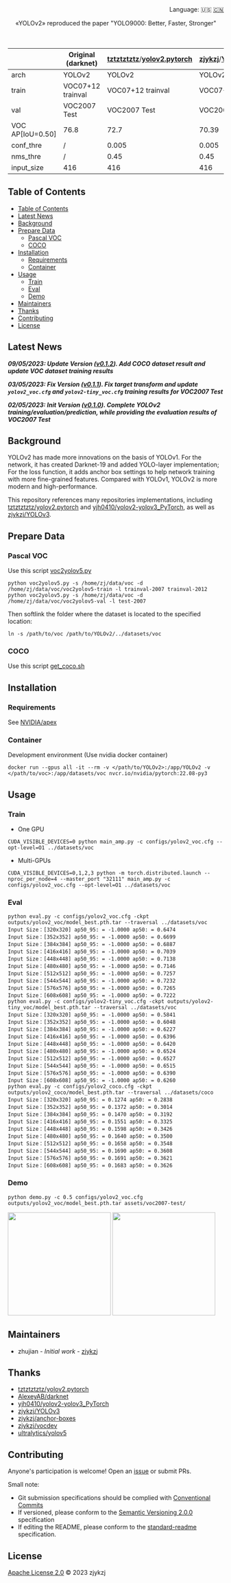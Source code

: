 <div align="right">
  Language:
    🇺🇸
  <a title="Chinese" href="./README.zh-CN.md">🇨🇳</a>
</div>

<div align="center"><a title="" href="https://github.com/zjykzj/YOLOv2"><img align="center" src="./imgs/YOLOv2.png" alt=""></a></div>

<p align="center">
  «YOLOv2» reproduced the paper "YOLO9000: Better, Faster, Stronger"
<br>
<br>
  <a href="https://github.com/RichardLitt/standard-readme"><img src="https://img.shields.io/badge/standard--readme-OK-green.svg?style=flat-square" alt=""></a>
  <a href="https://conventionalcommits.org"><img src="https://img.shields.io/badge/Conventional%20Commits-1.0.0-yellow.svg" alt=""></a>
  <a href="http://commitizen.github.io/cz-cli/"><img src="https://img.shields.io/badge/commitizen-friendly-brightgreen.svg" alt=""></a>
</p>

<!-- <style type="text/css">
.tg  {border-collapse:collapse;border-spacing:0;}
.tg td{border-color:black;border-style:solid;border-width:1px;font-family:Arial, sans-serif;font-size:14px;
  overflow:hidden;padding:10px 5px;word-break:normal;}
.tg th{border-color:black;border-style:solid;border-width:1px;font-family:Arial, sans-serif;font-size:14px;
  font-weight:normal;overflow:hidden;padding:10px 5px;word-break:normal;}
.tg .tg-c3ow{border-color:inherit;text-align:center;vertical-align:top}
.tg .tg-7btt{border-color:inherit;font-weight:bold;text-align:center;vertical-align:top}
</style> -->
<table class="tg">
<thead>
  <tr>
    <th class="tg-c3ow"></th>
    <th class="tg-7btt"><span style="font-style:normal">Original (darknet)</span></th>
    <th class="tg-7btt"><a href="https://github.com/tztztztztz" target="_blank" rel="noopener noreferrer"><span style="text-decoration:none">tztztztztz</span></a><span style="font-weight:400">/</span><a href="https://github.com/tztztztztz/yolov2.pytorch" target="_blank" rel="noopener noreferrer">yolov2.pytorch</a></th>
    <th class="tg-7btt"><a href="https://github.com/zjykzj" target="_blank" rel="noopener noreferrer"><span style="text-decoration:none">zjykzj</span></a><span style="font-weight:400">/</span><a href="https://github.com/zjykzj/YOLOv2" target="_blank" rel="noopener noreferrer">YOLOv2</a>(This)</th>
    <th class="tg-7btt"><a href="https://github.com/zjykzj" target="_blank" rel="noopener noreferrer"><span style="text-decoration:none">zjykzj</span></a><span style="font-weight:400">/</span><a href="https://github.com/zjykzj/YOLOv2" target="_blank" rel="noopener noreferrer">YOLOv2</a>(This)</th>
  </tr>
</thead>
<tbody>
  <tr>
    <td class="tg-7btt">arch</td>
    <td class="tg-c3ow">YOLOv2</td>
    <td class="tg-c3ow">YOLOv2</td>
    <td class="tg-c3ow">YOLOv2</td>
    <td class="tg-c3ow">YOLOv2-tiny</td>
  </tr>
  <tr>
    <td class="tg-7btt">train</td>
    <td class="tg-c3ow">VOC07+12 trainval</td>
    <td class="tg-c3ow">VOC07+12 trainval</td>
    <td class="tg-c3ow">VOC07+12 trainval</td>
    <td class="tg-c3ow">VOC07+12 trainval</td>
  </tr>
  <tr>
    <td class="tg-7btt">val</td>
    <td class="tg-c3ow">VOC2007 Test </td>
    <td class="tg-c3ow">VOC2007 Test </td>
    <td class="tg-c3ow">VOC2007 Test </td>
    <td class="tg-c3ow">VOC2007 Test </td>
  </tr>
  <tr>
    <td class="tg-7btt">VOC AP[IoU=0.50]</td>
    <td class="tg-c3ow"><span style="font-weight:400;font-style:normal">76.8</span></td>
    <td class="tg-c3ow"><span style="font-weight:400;font-style:normal">72.7</span></td>
    <td class="tg-c3ow">70.39</td>
    <td class="tg-c3ow">63.96</td>
  </tr>
  <tr>
    <td class="tg-7btt">conf_thre</td>
    <td class="tg-c3ow">/</td>
    <td class="tg-c3ow">0.005</td>
    <td class="tg-c3ow">0.005</td>
    <td class="tg-c3ow">0.005</td>
  </tr>
  <tr>
    <td class="tg-7btt">nms_thre</td>
    <td class="tg-c3ow">/</td>
    <td class="tg-c3ow">0.45</td>
    <td class="tg-c3ow">0.45</td>
    <td class="tg-c3ow">0.45</td>
  </tr>
  <tr>
    <td class="tg-7btt">input_size</td>
    <td class="tg-c3ow">416</td>
    <td class="tg-c3ow">416</td>
    <td class="tg-c3ow">416</td>
    <td class="tg-c3ow">416</td>
  </tr>
</tbody>
</table>

## Table of Contents

- [Table of Contents](#table-of-contents)
- [Latest News](#latest-news)
- [Background](#background)
- [Prepare Data](#prepare-data)
  - [Pascal VOC](#pascal-voc)
  - [COCO](#coco)
- [Installation](#installation)
  - [Requirements](#requirements)
  - [Container](#container)
- [Usage](#usage)
  - [Train](#train)
  - [Eval](#eval)
  - [Demo](#demo)
- [Maintainers](#maintainers)
- [Thanks](#thanks)
- [Contributing](#contributing)
- [License](#license)

## Latest News

***09/05/2023: Update Version ([v0.1.2](https://github.com/zjykzj/YOLOv2/releases/tag/v0.1.2)). Add COCO dataset result and update VOC dataset training results***

***03/05/2023: Fix Version ([v0.1.1](https://github.com/zjykzj/YOLOv2/releases/tag/v0.1.1)). Fix target transform and update `yolov2_voc.cfg` and `yolov2-tiny_voc.cfg` training results for VOC2007 Test***

***02/05/2023: Init Version ([v0.1.0](https://github.com/zjykzj/YOLOv2/releases/tag/v0.1.0)). Complete YOLOv2 training/evaluation/prediction, while providing the evaluation results of VOC2007 Test***

## Background

YOLOv2 has made more innovations on the basis of YOLOv1. For the network, it has created Darknet-19 and added YOLO-layer implementation; For the loss function, it adds anchor box settings to help network training with more fine-grained features. Compared with YOLOv1, YOLOv2 is more modern and high-performance.

This repository references many repositories implementations, including [tztztztztz/yolov2.pytorch](https://github.com/tztztztztz/yolov2.pytorch) and [yjh0410/yolov2-yolov3_PyTorch](https://github.com/yjh0410/yolov2-yolov3_PyTorch), as well as [zjykzj/YOLOv3](https://github.com/zjykzj/YOLOv3).

## Prepare Data

### Pascal VOC

Use this script [voc2yolov5.py](https://github.com/zjykzj/vocdev/blob/master/py/voc2yolov5.py)

```shell
python voc2yolov5.py -s /home/zj/data/voc -d /home/zj/data/voc/voc2yolov5-train -l trainval-2007 trainval-2012
python voc2yolov5.py -s /home/zj/data/voc -d /home/zj/data/voc/voc2yolov5-val -l test-2007
```

Then softlink the folder where the dataset is located to the specified location:

```shell
ln -s /path/to/voc /path/to/YOLOv2/../datasets/voc
```

### COCO

Use this script [get_coco.sh](https://github.com/ultralytics/yolov5/blob/master/data/scripts/get_coco.sh)

## Installation

### Requirements

See [NVIDIA/apex](https://github.com/NVIDIA/apex)

### Container

Development environment (Use nvidia docker container)

```shell
docker run --gpus all -it --rm -v </path/to/YOLOv2>:/app/YOLOv2 -v </path/to/voc>:/app/datasets/voc nvcr.io/nvidia/pytorch:22.08-py3
```

## Usage

### Train

* One GPU

```shell
CUDA_VISIBLE_DEVICES=0 python main_amp.py -c configs/yolov2_voc.cfg --opt-level=O1 ../datasets/voc
```

* Multi-GPUs

```shell
CUDA_VISIBLE_DEVICES=0,1,2,3 python -m torch.distributed.launch --nproc_per_node=4 --master_port "32111" main_amp.py -c configs/yolov2_voc.cfg --opt-level=O1 ../datasets/voc
```

### Eval

```shell
python eval.py -c configs/yolov2_voc.cfg -ckpt outputs/yolov2_voc/model_best.pth.tar --traversal ../datasets/voc
Input Size：[320x320] ap50_95: = -1.0000 ap50: = 0.6474
Input Size：[352x352] ap50_95: = -1.0000 ap50: = 0.6699
Input Size：[384x384] ap50_95: = -1.0000 ap50: = 0.6887
Input Size：[416x416] ap50_95: = -1.0000 ap50: = 0.7039
Input Size：[448x448] ap50_95: = -1.0000 ap50: = 0.7138
Input Size：[480x480] ap50_95: = -1.0000 ap50: = 0.7146
Input Size：[512x512] ap50_95: = -1.0000 ap50: = 0.7257
Input Size：[544x544] ap50_95: = -1.0000 ap50: = 0.7232
Input Size：[576x576] ap50_95: = -1.0000 ap50: = 0.7265
Input Size：[608x608] ap50_95: = -1.0000 ap50: = 0.7222
python eval.py -c configs/yolov2-tiny_voc.cfg -ckpt outputs/yolov2-tiny_voc/model_best.pth.tar --traversal ../datasets/voc
Input Size：[320x320] ap50_95: = -1.0000 ap50: = 0.5841
Input Size：[352x352] ap50_95: = -1.0000 ap50: = 0.6048
Input Size：[384x384] ap50_95: = -1.0000 ap50: = 0.6227
Input Size：[416x416] ap50_95: = -1.0000 ap50: = 0.6396
Input Size：[448x448] ap50_95: = -1.0000 ap50: = 0.6420
Input Size：[480x480] ap50_95: = -1.0000 ap50: = 0.6524
Input Size：[512x512] ap50_95: = -1.0000 ap50: = 0.6527
Input Size：[544x544] ap50_95: = -1.0000 ap50: = 0.6515
Input Size：[576x576] ap50_95: = -1.0000 ap50: = 0.6390
Input Size：[608x608] ap50_95: = -1.0000 ap50: = 0.6260
python eval.py -c configs/yolov2_coco.cfg -ckpt outputs/yolov2_coco/model_best.pth.tar --traversal ../datasets/coco
Input Size：[320x320] ap50_95: = 0.1274 ap50: = 0.2838
Input Size：[352x352] ap50_95: = 0.1372 ap50: = 0.3014
Input Size：[384x384] ap50_95: = 0.1470 ap50: = 0.3192
Input Size：[416x416] ap50_95: = 0.1551 ap50: = 0.3325
Input Size：[448x448] ap50_95: = 0.1598 ap50: = 0.3426
Input Size：[480x480] ap50_95: = 0.1640 ap50: = 0.3500
Input Size：[512x512] ap50_95: = 0.1658 ap50: = 0.3548
Input Size：[544x544] ap50_95: = 0.1690 ap50: = 0.3608
Input Size：[576x576] ap50_95: = 0.1691 ap50: = 0.3621
Input Size：[608x608] ap50_95: = 0.1683 ap50: = 0.3626
```

### Demo

```shell
python demo.py -c 0.5 configs/yolov2_voc.cfg outputs/yolov2_voc/model_best.pth.tar assets/voc2007-test/
```

<p align="left"><img src="results/voc/000237.jpg" height="240"\>  <img src="results/voc/000386.jpg" height="240"\></p>

## Maintainers

* zhujian - *Initial work* - [zjykzj](https://github.com/zjykzj)

## Thanks

* [tztztztztz/yolov2.pytorch](https://github.com/tztztztztz/yolov2.pytorch)
* [AlexeyAB/darknet](https://github.com/AlexeyAB/darknet)
* [yjh0410/yolov2-yolov3_PyTorch](https://github.com/yjh0410/yolov2-yolov3_PyTorch)
* [zjykzj/YOLOv3](https://github.com/zjykzj/YOLOv3)
* [zjykzj/anchor-boxes](https://github.com/zjykzj/anchor-boxes)
* [zjykzj/vocdev](https://github.com/zjykzj/vocdev)
* [ultralytics/yolov5](https://github.com/ultralytics/yolov5)

## Contributing

Anyone's participation is welcome! Open an [issue](https://github.com/zjykzj/YOLOv2/issues) or submit PRs.

Small note:

* Git submission specifications should be complied
  with [Conventional Commits](https://www.conventionalcommits.org/en/v1.0.0-beta.4/)
* If versioned, please conform to the [Semantic Versioning 2.0.0](https://semver.org) specification
* If editing the README, please conform to the [standard-readme](https://github.com/RichardLitt/standard-readme)
  specification.

## License

[Apache License 2.0](LICENSE) © 2023 zjykzj